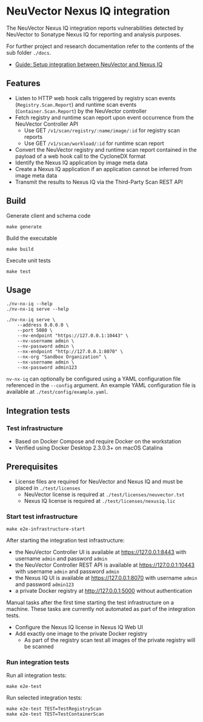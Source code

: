 # NeuVector Nexus IQ integration

The NeuVector Nexus IQ integration reports vulnerabilities detected by NeuVector to Sonatype Nexus IQ for reporting and analysis purposes.

For further project and research documentation refer to the contents of the sub folder `./docs`.

- [Guide: Setup integration between NeuVector and Nexus IQ](./docs/setup-guide.md)

## Features

- Listen to HTTP web hook calls triggered by registry scan events (`Registry.Scan.Report`) and runtime scan events (`Container.Scan.Report`) by the NeuVector controller
- Fetch registry and runtime scan report upon event occurrence from the NeuVector Controller API
    - Use GET `/v1/scan/registry/:name/image/:id` for registry scan reports
    - Use GET `/v1/scan/workload/:id` for runtime scan report
- Convert the NeuVector registry and runtime scan report contained in the payload of a web hook call to the CycloneDX format
- Identify the Nexus IQ application by image meta data
- Create a Nexus IQ application if an application cannot be inferred from image meta data
- Transmit the results to Nexus IQ via the Third-Party Scan REST API

## Build

Generate client and schema code

```
make generate
```

Build the executable

```
make build
```

Execute unit tests

```
make test
```

## Usage

```
./nv-nx-iq --help
./nv-nx-iq serve --help
```

```
./nv-nx-iq serve \
    --address 0.0.0.0 \
    --port 5080 \
    --nv-endpoint "https://127.0.0.1:10443" \
    --nv-username admin \
    --nv-password admin \
    --nx-endpoint "http://127.0.0.1:8070" \
    --nx-org "Sandbox Organization" \
    --nx-username admin \
    --nx-password admin123
```

`nv-nx-iq` can optionally be configured using a YAML configuration file referenced in the `--config` argument. An example YAML configuration file is available at `./test/config/example.yaml`.

## Integration tests

### Test infrastructure

- Based on Docker Compose and require Docker on the workstation
- Verified using Docker Desktop 2.3.0.3+ on macOS Catalina

## Prerequisites

- License files are required for NeuVector and Nexus IQ and must be placed in `./test/licenses`
    - NeuVector license is required at `./test/licenses/neuvector.txt`
    - Nexus IQ license is required at `./test/licenses/nexusiq.lic`

### Start test infrastructure

```
make e2e-infrastructure-start
```

After starting the integration test infrastructure:

- the NeuVector Controller UI is available at https://127.0.0.1:8443 with username `admin` and password `admin`
- the NeuVector Controller REST API is available at https://127.0.0.1:10443 with username `admin` and password `admin`
- the Nexus IQ UI is available at https://127.0.0.1:8070 with username `admin` and password `admin123`
- a private Docker registry at http://127.0.0.1:5000 without authentication

Manual tasks after the first time starting the test infrastructure on a machine. These tasks are currently not automated as part of the integration tests.

- Configure the Nexus IQ license in Nexus IQ Web UI
- Add exactly one image to the private Docker registry
    - As part of the registry scan test all images of the private registry will be scanned

### Run integration tests

Run all integration tests:

```
make e2e-test
```

Run selected integration tests:

```
make e2e-test TEST=TestRegistryScan
make e2e-test TEST=TestContainerScan
```
